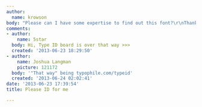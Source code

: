 ```yaml
---
author:
  name: krowson
body: "Please can I have some expertise to find out this font?\r\nThank you."
comments:
- author:
    name: 5star
  body: Hi, Type ID board is over that way >>>
  created: '2013-06-23 18:29:50'
- author:
    name: Joshua Langman
    picture: 121172
  body: '"That way" being typophile.com/typeid'
  created: '2013-06-24 02:02:41'
date: '2013-06-23 17:39:54'
title: Please ID for me

---
```

